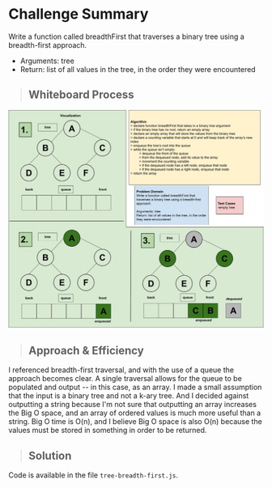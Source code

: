# Challenge Summary

Write a function called breadthFirst that traverses a binary tree using a breadth-first approach.

- Arguments: tree
- Return: list of all values in the tree, in the order they were encountered

> ## Whiteboard Process
![whiteboard](./tree-breadth-first.jpg)

> ## Approach & Efficiency

I referenced breadth-first traversal, and with the use of a queue the approach becomes clear. A single traversal allows for the queue to be populated and output -- in this case, as an array. I made a small assumption that the input is a binary tree and not a k-ary tree. And I decided against outputting a string because I'm not sure that outputting an array increases the Big O space, and an array of ordered values is much more useful than a string. Big O time is O(n), and I believe Big O space is also O(n) because the values must be stored in something in order to be returned.

> ## Solution
Code is available in the file `tree-breadth-first.js`.
